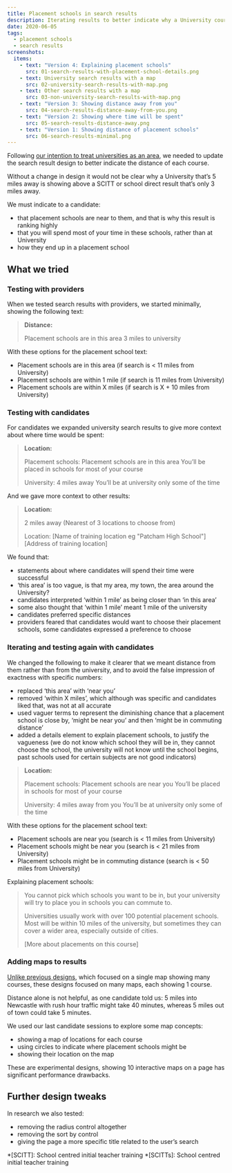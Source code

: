 ```yaml
---
title: Placement schools in search results
description: Iterating results to better indicate why a University course is near to a candidate and trying maps
date: 2020-06-05
tags:
  - placement schools
  - search results
screenshots:
  items:
    - text: "Version 4: Explaining placement schools"
      src: 01-search-results-with-placement-school-details.png
    - text: University search results with a map
      src: 02-university-search-results-with-map.png
    - text: Other search results with a map
      src: 03-non-university-search-results-with-map.png
    - text: "Version 3: Showing distance away from you"
      src: 04-search-results-distance-away-from-you.png
    - text: "Version 2: Showing where time will be spent"
      src: 05-search-results-distance-away.png
    - text: "Version 1: Showing distance of placement schools"
      src: 06-search-results-minimal.png
---
```


Following [our intention to treat universities as an area](/find-teacher-training/universities-as-an-area/), we needed to update the search result design to better indicate the distance of each course.

Without a change in design it would not be clear why a University that’s 5 miles away is showing above a SCITT or school direct result that’s only 3 miles away.

We must indicate to a candidate:

- that placement schools are near to them, and that is why this result is ranking highly
- that you will spend most of your time in these schools, rather than at University
- how they end up in a placement school

## What we tried

### Testing with providers

When we tested search results with providers, we started minimally, showing the following text:

> **Distance:**
>
> Placement schools are in this area
> 3 miles to university

With these options for the placement school text:

- Placement schools are in this area (if search is < 11 miles from University)
- Placement schools are within 1 mile (if search is 11 miles from University)
- Placement schools are within X miles (if search is X + 10 miles from University)

### Testing with candidates

For candidates we expanded university search results to give more context about where time would be spent:

> **Location:**
>
> Placement schools:
> Placement schools are in this area
> You’ll be placed in schools for most of your course
>
> University:
> 4 miles away
> You’ll be at university only some of the time

And we gave more context to other results:

> **Location:**
>
> 2 miles away
> (Nearest of 3 locations to choose from)
>
> Location:
> [Name of training location eg "Patcham High School"]
> [Address of training location]

We found that:

- statements about where candidates will spend their time were successful
- ‘this area’ is too vague, is that my area, my town, the area around the University?
- candidates interpreted ‘within 1 mile’ as being closer than ‘in this area’
- some also thought that ‘within 1 mile’ meant 1 mile of the university
- candidates preferred specific distances
- providers feared that candidates would want to choose their placement schools, some candidates expressed a preference to choose

### Iterating and testing again with candidates

We changed the following to make it clearer that we meant distance from them rather than from the university, and to avoid the false impression of exactness with specific numbers:

- replaced ‘this area’ with ‘near you’
- removed ‘within X miles’, which although was specific and candidates liked that, was not at all accurate
- used vaguer terms to represent the diminishing chance that a placement school is close by, ‘might be near you’ and then ‘might be in commuting distance’
- added a details element to explain placement schools, to justify the vagueness (we do not know which school they will be in, they cannot choose the school, the university will not know until the school begins, past schools used for certain subjects are not good indicators)

> **Location:**
>
> Placement schools:
> Placement schools are near you
> You’ll be placed in schools for most of your course
>
> University:
> 4 miles away from you
> You’ll be at university only some of the time

With these options for the placement school text:

- Placement schools are near you (search is < 11 miles from University)
- Placement schools might be near you (search is < 21 miles from University)
- Placement schools might be in commuting distance (search is < 50 miles from University)

Explaining placement schools:

> You cannot pick which schools you want to be in, but your university will try to place you in schools you can commute to.
>
> Universities usually work with over 100 potential placement schools. Most will be within 10 miles of the university, but sometimes they can cover a wider area, especially outside of cities.
>
> [More about placements on this course]

### Adding maps to results

[Unlike previous designs](/find-teacher-training/map-3/), which focused on a single map showing many courses, these designs focused on many maps, each showing 1 course.

Distance alone is not helpful, as one candidate told us: 5 miles into Newcastle with rush hour traffic might take 40 minutes, whereas 5 miles out of town could take 5 minutes.

We used our last candidate sessions to explore some map concepts:

- showing a map of locations for each course
- using circles to indicate where placement schools might be
- showing their location on the map

These are experimental designs, showing 10 interactive maps on a page has significant performance drawbacks.

## Further design tweaks

In research we also tested:

- removing the radius control altogether
- removing the sort by control
- giving the page a more specific title related to the user’s search

*[SCITT]: School centred initial teacher training
*[SCITTs]: School centred initial teacher training
